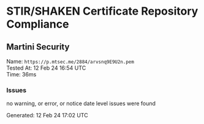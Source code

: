 # STIR/SHAKEN Certificate Repository Compliance

## Martini Security

Name: `https://p.mtsec.me/2884/arvsnq9E9U2n.pem`\
Tested At: 12 Feb 24 16:54 UTC\
Time: 36ms

### Issues

no warning, or error, or notice date level issues were found

Generated: 12 Feb 24 17:02 UTC